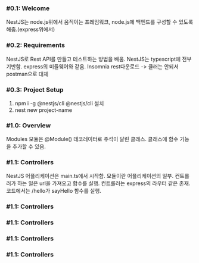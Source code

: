 ### #0.1: Welcome
NestJS는 node.js위에서 움직이는 프레임워크, node.js에 백엔드를 구성할 수 있도록 해줌.(express위에서)

### #0.2: Requirements
NestJS로 Rest API를 만들고 테스트하는 방법을 배움. NestJS는 typescript에 전부 기반함. express의 미들웨어와 같음.
Insomnia rest다운로드 -> 클러는 안되서 postman으로 대체
### #0.3: Project Setup
1. npm i -g @nestjs/cli
@nestjs/cli 설치
2. nest new project-name

### #1.0: Overview
Modules
모듈은 @Module() 데코레이터로 주석이 달린 클래스. 클래스에 함수 기능을 추가할 수 있음.

### #1.1: Controllers
NestJS 어플리케이션은 main.ts에서 시작함. 모듈이란 어플리케이션의 일부. 컨트롤러가 하는 일은 url을 가져오고 함수를 실행. 컨트롤러는 express의 라우터 같은 존재. 코드에서는 /hello가 sayHello 함수를 실행.

### #1.1: Controllers
### #1.1: Controllers
### #1.1: Controllers
### #1.1: Controllers